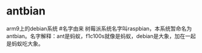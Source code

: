 # antbian
arm9上的debian系统
#名字由来
树莓派系统名字叫raspbian，本系统暂命名为antbian。名字解释：ant是蚂蚁，f1c100s就像是蚂蚁，debian是大象，加在一起是蚂蚁吃大象。
